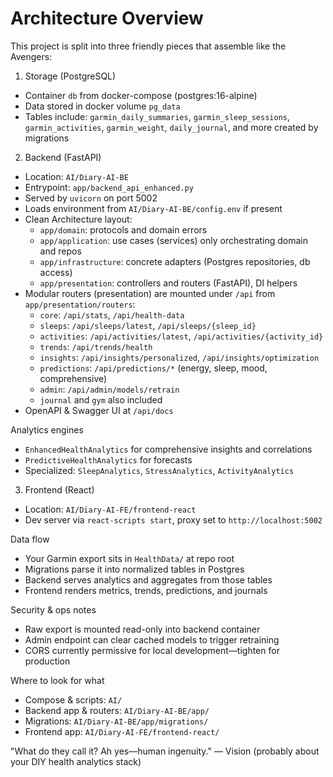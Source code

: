 # Architecture Overview

This project is split into three friendly pieces that assemble like the Avengers:

1) Storage (PostgreSQL)
- Container `db` from docker-compose (postgres:16-alpine)
- Data stored in docker volume `pg_data`
- Tables include: `garmin_daily_summaries`, `garmin_sleep_sessions`, `garmin_activities`, `garmin_weight`, `daily_journal`, and more created by migrations

2) Backend (FastAPI)
- Location: `AI/Diary-AI-BE`
- Entrypoint: `app/backend_api_enhanced.py`
- Served by `uvicorn` on port 5002
- Loads environment from `AI/Diary-AI-BE/config.env` if present
- Clean Architecture layout:
  - `app/domain`: protocols and domain errors
  - `app/application`: use cases (services) only orchestrating domain and repos
  - `app/infrastructure`: concrete adapters (Postgres repositories, db access)
  - `app/presentation`: controllers and routers (FastAPI), DI helpers
- Modular routers (presentation) are mounted under `/api` from `app/presentation/routers`:
  - `core`: `/api/stats`, `/api/health-data`
  - `sleeps`: `/api/sleeps/latest`, `/api/sleeps/{sleep_id}`
  - `activities`: `/api/activities/latest`, `/api/activities/{activity_id}`
  - `trends`: `/api/trends/health`
  - `insights`: `/api/insights/personalized`, `/api/insights/optimization`
  - `predictions`: `/api/predictions/*` (energy, sleep, mood, comprehensive)
  - `admin`: `/api/admin/models/retrain`
  - `journal` and `gym` also included
- OpenAPI & Swagger UI at `/api/docs`

Analytics engines
- `EnhancedHealthAnalytics` for comprehensive insights and correlations
- `PredictiveHealthAnalytics` for forecasts
- Specialized: `SleepAnalytics`, `StressAnalytics`, `ActivityAnalytics`

3) Frontend (React)
- Location: `AI/Diary-AI-FE/frontend-react`
- Dev server via `react-scripts start`, proxy set to `http://localhost:5002`

Data flow
- Your Garmin export sits in `HealthData/` at repo root
- Migrations parse it into normalized tables in Postgres
- Backend serves analytics and aggregates from those tables
- Frontend renders metrics, trends, predictions, and journals

Security & ops notes
- Raw export is mounted read-only into backend container
- Admin endpoint can clear cached models to trigger retraining
- CORS currently permissive for local development—tighten for production

Where to look for what
- Compose & scripts: `AI/`
- Backend app & routers: `AI/Diary-AI-BE/app/`
- Migrations: `AI/Diary-AI-BE/app/migrations/`
- Frontend app: `AI/Diary-AI-FE/frontend-react/`

"What do they call it? Ah yes—human ingenuity." — Vision (probably about your DIY health analytics stack)
